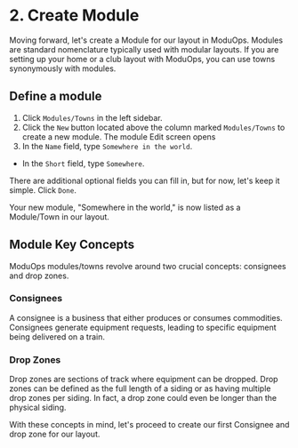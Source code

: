 # 2. Create Module

Moving forward, let's create a Module for our layout in ModuOps. Modules are standard nomenclature typically used with modular layouts. If you are setting up your home or a club layout with ModuOps, you can use towns synonymously with modules.

## Define a module

1. Click `Modules/Towns` in the left sidebar.
2. Click the `New` button located above the column marked `Modules/Towns` to create a new module. The module Edit screen opens
3. In the `Name` field, type `Somewhere in the world`.

- In the `Short` field, type `Somewhere`.

There are additional optional fields you can fill in, but for now, let's keep it simple. Click `Done`.

Your new module, "Somewhere in the world," is now listed as a Module/Town in our layout.

## Module Key Concepts

ModuOps modules/towns revolve around two crucial concepts: consignees and drop zones.

### Consignees

A consignee is a business that either produces or consumes commodities. Consignees generate equipment requests, leading to specific equipment being delivered on a train.

### Drop Zones

Drop zones are sections of track where equipment can be dropped. Drop zones can be defined as the full length of a siding or as having multiple drop zones per siding. In fact, a drop zone could even be longer than the physical siding.

With these concepts in mind, let's proceed to create our first Consignee and drop zone for our layout.
